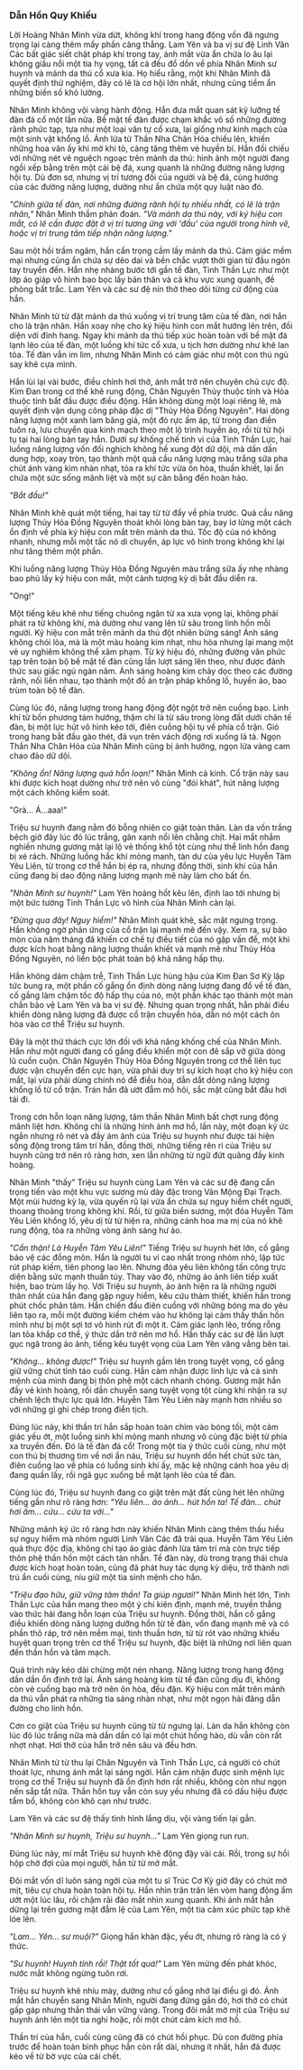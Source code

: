 ### Dẫn Hồn Quy Khiếu

Lời Hoàng Nhân Minh vừa dứt, không khí trong hang động vốn đã ngưng trọng lại càng thêm mấy phần căng thẳng. Lam Yên và ba vị sư đệ Linh Vân Các bất giác siết chặt pháp khí trong tay, ánh mắt vừa ẩn chứa lo âu lại không giấu nổi một tia hy vọng, tất cả đều đổ dồn về phía Nhân Minh sư huynh và mảnh da thú cổ xưa kia. Họ hiểu rằng, một khi Nhân Minh đã quyết định thử nghiệm, đây có lẽ là cơ hội lớn nhất, nhưng cũng tiềm ẩn những biến số khó lường.

Nhân Minh không vội vàng hành động. Hắn đưa mắt quan sát kỹ lưỡng tế đàn đá cổ một lần nữa. Bề mặt tế đàn được chạm khắc vô số những đường rãnh phức tạp, tựa như một loại văn tự cổ xưa, lại giống như kinh mạch của một sinh vật khổng lồ. Ánh lửa từ Thần Nha Chân Hỏa chiếu lên, khiến những hoa văn ấy khi mờ khi tỏ, càng tăng thêm vẻ huyền bí. Hắn đối chiếu với những nét vẽ nguệch ngoạc trên mảnh da thú: hình ảnh một người đang ngồi xếp bằng trên một cái bệ đá, xung quanh là những đường năng lượng hội tụ. Dù đơn sơ, nhưng vị trí tương đối của người và bệ đá, cùng hướng của các đường năng lượng, dường như ẩn chứa một quy luật nào đó.

_"Chính giữa tế đàn, nơi những đường rãnh hội tụ nhiều nhất, có lẽ là trận nhãn,"_ Nhân Minh thầm phán đoán. _"Và mảnh da thú này, với ký hiệu con mắt, có lẽ cần được đặt ở vị trí tương ứng với 'đầu' của người trong hình vẽ, hoặc vị trí trung tâm tiếp nhận năng lượng."_

Sau một hồi trầm ngâm, hắn cẩn trọng cầm lấy mảnh da thú. Cảm giác mềm mại nhưng cũng ẩn chứa sự dẻo dai và bền chắc vượt thời gian từ đầu ngón tay truyền đến. Hắn nhẹ nhàng bước tới gần tế đàn, Tinh Thần Lực như một lớp áo giáp vô hình bao bọc lấy bản thân và cả khu vực xung quanh, đề phòng bất trắc. Lam Yên và các sư đệ nín thở theo dõi từng cử động của hắn.

Nhân Minh từ từ đặt mảnh da thú xuống vị trí trung tâm của tế đàn, nơi hắn cho là trận nhãn. Hắn xoay nhẹ cho ký hiệu hình con mắt hướng lên trên, đối diện với đỉnh hang. Ngay khi mảnh da thú tiếp xúc hoàn toàn với bề mặt đá lạnh lẽo của tế đàn, một luồng khí tức cổ xưa, u tịch hơn dường như khẽ lan tỏa. Tế đàn vẫn im lìm, nhưng Nhân Minh có cảm giác như một con thú ngủ say khẽ cựa mình.

Hắn lùi lại vài bước, điều chỉnh hơi thở, ánh mắt trở nên chuyên chú cực độ. Kim Đan trong cơ thể khẽ rung động, Chân Nguyên Thủy thuộc tính và Hỏa thuộc tính bắt đầu được điều động. Hắn không dùng một loại riêng lẻ, mà quyết định vận dụng công pháp đặc dị "Thủy Hỏa Đồng Nguyên". Hai dòng năng lượng một xanh lam băng giá, một đỏ rực ấm áp, từ trong đan điền tuôn ra, lưu chuyển qua kinh mạch theo một lộ trình huyền ảo, rồi từ từ hội tụ tại hai lòng bàn tay hắn. Dưới sự khống chế tinh vi của Tinh Thần Lực, hai luồng năng lượng vốn đối nghịch không hề xung đột dữ dội, mà dần dần dung hợp, xoay tròn, tạo thành một quả cầu năng lượng màu trắng sữa pha chút ánh vàng kim nhàn nhạt, tỏa ra khí tức vừa ôn hòa, thuần khiết, lại ẩn chứa một sức sống mãnh liệt và một sự cân bằng đến hoàn hảo.

_"Bắt đầu!"_

Nhân Minh khẽ quát một tiếng, hai tay từ từ đẩy về phía trước. Quả cầu năng lượng Thủy Hỏa Đồng Nguyên thoát khỏi lòng bàn tay, bay lơ lửng một cách ổn định về phía ký hiệu con mắt trên mảnh da thú. Tốc độ của nó không nhanh, nhưng mỗi một tấc nó di chuyển, áp lực vô hình trong không khí lại như tăng thêm một phần.

Khi luồng năng lượng Thủy Hỏa Đồng Nguyên màu trắng sữa ấy nhẹ nhàng bao phủ lấy ký hiệu con mắt, một cảnh tượng kỳ dị bắt đầu diễn ra.

"Ong!"

Một tiếng kêu khẽ như tiếng chuông ngân từ xa xưa vọng lại, không phải phát ra từ không khí, mà dường như vang lên từ sâu trong linh hồn mỗi người. Ký hiệu con mắt trên mảnh da thú đột nhiên bừng sáng! Ánh sáng không chói lòa, mà là một màu hoàng kim nhạt, nhu hòa nhưng lại mang một vẻ uy nghiêm không thể xâm phạm. Từ ký hiệu đó, những đường văn phức tạp trên toàn bộ bề mặt tế đàn cũng lần lượt sáng lên theo, như được đánh thức sau giấc ngủ ngàn năm. Ánh sáng hoàng kim chảy dọc theo các đường rãnh, nối liền nhau, tạo thành một đồ án trận pháp khổng lồ, huyền ảo, bao trùm toàn bộ tế đàn.

Cùng lúc đó, năng lượng trong hang động đột ngột trở nên cuồng bạo. Linh khí từ bốn phương tám hướng, thậm chí là từ sâu trong lòng đất dưới chân tế đàn, bị một lực hút vô hình kéo tới, điên cuồng hội tụ về phía cổ trận. Gió trong hang bắt đầu gào thét, đá vụn trên vách động rơi xuống lả tả. Ngọn Thần Nha Chân Hỏa của Nhân Minh cũng bị ảnh hưởng, ngọn lửa vàng cam chao đảo dữ dội.

_"Không ổn! Năng lượng quá hỗn loạn!"_ Nhân Minh cả kinh. Cổ trận này sau khi được kích hoạt dường như trở nên vô cùng "đói khát", hút năng lượng một cách không kiểm soát.

"Grà... Á...aaa!"

Triệu sư huynh đang nằm đó bỗng nhiên co giật toàn thân. Làn da vốn trắng bệch giờ đây lúc đỏ lúc trắng, gân xanh nổi lên chằng chịt. Hai mắt nhắm nghiền nhưng gương mặt lại lộ vẻ thống khổ tột cùng như thể linh hồn đang bị xé rách. Những luồng hắc khí mỏng manh, tàn dư của yêu lực Huyễn Tâm Yêu Liên, từ trong cơ thể hắn bị ép ra, nhưng đồng thời, sinh khí của hắn cũng đang bị dao động năng lượng mạnh mẽ này làm cho bất ổn.

_"Nhân Minh sư huynh!"_ Lam Yên hoảng hốt kêu lên, định lao tới nhưng bị một bức tường Tinh Thần Lực vô hình của Nhân Minh cản lại.

_"Đừng qua đây! Nguy hiểm!"_ Nhân Minh quát khẽ, sắc mặt ngưng trọng. Hắn không ngờ phản ứng của cổ trận lại mạnh mẽ đến vậy. Xem ra, sự bào mòn của năm tháng đã khiến cơ chế tự điều tiết của nó gặp vấn đề, một khi được kích hoạt bằng năng lượng thuần khiết và mạnh mẽ như Thủy Hỏa Đồng Nguyên, nó liền bộc phát toàn bộ khả năng hấp thụ.

Hắn không dám chậm trễ, Tinh Thần Lực hùng hậu của Kim Đan Sơ Kỳ lập tức bung ra, một phần cố gắng ổn định dòng năng lượng đang đổ về tế đàn, cố gắng làm chậm tốc độ hấp thụ của nó, một phần khác tạo thành một màn chắn bảo vệ Lam Yên và ba vị sư đệ. Nhưng quan trọng nhất, hắn phải điều khiển dòng năng lượng đã được cổ trận chuyển hóa, dẫn nó một cách ôn hòa vào cơ thể Triệu sư huynh.

Đây là một thử thách cực lớn đối với khả năng khống chế của Nhân Minh. Hắn như một người đang cố gắng điều khiển một con đê sắp vỡ giữa dòng lũ cuồn cuộn. Chân Nguyên Thủy Hỏa Đồng Nguyên trong cơ thể liên tục được vận chuyển đến cực hạn, vừa phải duy trì sự kích hoạt cho ký hiệu con mắt, lại vừa phải dùng chính nó để điều hòa, dẫn dắt dòng năng lượng khổng lồ từ cổ trận. Trán hắn đã ướt đẫm mồ hôi, sắc mặt cũng bắt đầu hơi tái đi.

Trong cơn hỗn loạn năng lượng, tâm thần Nhân Minh bất chợt rung động mãnh liệt hơn. Không chỉ là những hình ảnh mơ hồ, lần này, một đoạn ký ức ngắn nhưng rõ nét và đầy ám ảnh của Triệu sư huynh như được tái hiện sống động trong tâm trí hắn, đồng thời, những tiếng rên rỉ của Triệu sư huynh cũng trở nên rõ ràng hơn, xen lẫn những từ ngữ đứt quãng đầy kinh hoàng.

Nhân Minh "thấy" Triệu sư huynh cùng Lam Yên và các sư đệ đang cẩn trọng tiến vào một khu vực sương mù dày đặc trong Vân Mộng Đại Trạch. Một mùi hương kỳ lạ, vừa quyến rũ lại vừa ẩn chứa sự nguy hiểm chết người, thoang thoảng trong không khí. Rồi, từ giữa biển sương, một đóa Huyễn Tâm Yêu Liên khổng lồ, yêu dị từ từ hiện ra, những cánh hoa ma mị của nó khẽ rung động, tỏa ra những vòng ánh sáng hư ảo.

_"Cẩn thận! Là Huyễn Tâm Yêu Liên!"_ Tiếng Triệu sư huynh hét lớn, cố gắng bảo vệ các đồng môn. Hắn là người tu vi cao nhất trong nhóm nhỏ, lập tức rút pháp kiếm, tiên phong lao lên. Nhưng đóa yêu liên không tấn công trực diện bằng sức mạnh thuần túy. Thay vào đó, những ảo ảnh liên tiếp xuất hiện, bao trùm lấy họ. Với Triệu sư huynh, ảo ảnh hiện ra là những người thân nhất của hắn đang gặp nguy hiểm, kêu cứu thảm thiết, khiến hắn trong phút chốc phân tâm. Hắn chiến đấu điên cuồng với những bóng ma do yêu liên tạo ra, mỗi một đường kiếm chém vào hư không lại cảm thấy thần hồn mình như bị một sợi tơ vô hình rút đi một ít. Cảm giác lạnh lẽo, trống rỗng lan tỏa khắp cơ thể, ý thức dần trở nên mơ hồ. Hắn thấy các sư đệ lần lượt gục ngã trong ảo ảnh, tiếng kêu tuyệt vọng của Lam Yên văng vẳng bên tai.

_"Không... không được!"_ Triệu sư huynh gầm lên trong tuyệt vọng, cố gắng giữ vững chút tỉnh táo cuối cùng. Hắn cảm nhận được linh lực và cả sinh mệnh của mình đang bị thôn phệ một cách nhanh chóng. Gương mặt hắn đầy vẻ kinh hoàng, rồi dần chuyển sang tuyệt vọng tột cùng khi nhận ra sự chênh lệch thực lực quá lớn. Huyễn Tâm Yêu Liên này mạnh hơn nhiều so với những gì ghi chép trong điển tịch.

Đúng lúc này, khi thần trí hắn sắp hoàn toàn chìm vào bóng tối, một cảm giác yếu ớt, một luồng sinh khí mỏng manh nhưng vô cùng đặc biệt từ phía xa truyền đến. Đó là tế đàn đá cổ! Trong một tia ý thức cuối cùng, như một con thú bị thương tìm về nơi ẩn náu, Triệu sư huynh dồn hết chút sức tàn, điên cuồng lao về phía có luồng sinh khí ấy, mặc kệ những cánh hoa yêu dị đang quấn lấy, rồi ngã gục xuống bề mặt lạnh lẽo của tế đàn.

Cùng lúc đó, Triệu sư huynh đang co giật trên mặt đất cũng hét lên những tiếng gần như rõ ràng hơn: _"Yêu liên... ảo ảnh... hút hồn ta! Tế đàn... chút hơi ấm... cứu... cứu ta với..."_

Những mảnh ký ức rõ ràng hơn này khiến Nhân Minh càng thêm thấu hiểu sự nguy hiểm mà nhóm người Linh Vân Các đã trải qua. Huyễn Tâm Yêu Liên quả thực độc địa, không chỉ tạo ảo giác đánh lừa tâm trí mà còn trực tiếp thôn phệ thần hồn một cách tàn nhẫn. Tế đàn này, dù trong trạng thái chưa được kích hoạt hoàn toàn, cũng đã phát huy tác dụng kỳ diệu, trở thành nơi trú ẩn cuối cùng, níu giữ một tia sinh mệnh cho hắn.

_"Triệu đạo hữu, giữ vững tâm thần! Ta giúp ngươi!"_ Nhân Minh hét lớn, Tinh Thần Lực của hắn mang theo một ý chí kiên định, mạnh mẽ, truyền thẳng vào thức hải đang hỗn loạn của Triệu sư huynh. Đồng thời, hắn cố gắng điều khiển dòng năng lượng dưỡng hồn từ tế đàn, vốn đang mạnh mẽ và có phần thô ráp, trở nên mềm mại, tinh thuần hơn, từ từ rót vào những khiếu huyệt quan trọng trên cơ thể Triệu sư huynh, đặc biệt là những nơi liên quan đến thần hồn và tâm mạch.

Quá trình này kéo dài chừng một nén nhang. Năng lượng trong hang động dần dần ổn định trở lại. Ánh sáng hoàng kim từ tế đàn cũng dịu đi, không còn vẻ cuồng bạo mà trở nên ôn hòa, đều đặn. Ký hiệu con mắt trên mảnh da thú vẫn phát ra những tia sáng nhàn nhạt, như một ngọn hải đăng dẫn đường cho linh hồn.

Cơn co giật của Triệu sư huynh cũng từ từ ngưng lại. Làn da hắn không còn lúc đỏ lúc trắng nữa mà dần dần có lại một chút hồng hào, dù vẫn còn rất nhợt nhạt. Hơi thở của hắn trở nên sâu và đều hơn.

Nhân Minh từ từ thu lại Chân Nguyên và Tinh Thần Lực, cả người có chút thoát lực, nhưng ánh mắt lại sáng ngời. Hắn cảm nhận được sinh mệnh lực trong cơ thể Triệu sư huynh đã ổn định hơn rất nhiều, không còn như ngọn nến sắp tắt nữa. Thần hồn tuy vẫn còn suy yếu nhưng đã có dấu hiệu được tẩm bổ, không còn khô cạn như trước.

Lam Yên và các sư đệ thấy tình hình lắng dịu, vội vàng tiến lại gần.

_"Nhân Minh sư huynh, Triệu sư huynh..."_ Lam Yên giọng run run.

Đúng lúc này, mí mắt Triệu sư huynh khẽ động đậy vài cái. Rồi, trong sự hồi hộp chờ đợi của mọi người, hắn từ từ mở mắt.

Đôi mắt vốn dĩ luôn sáng ngời của một tu sĩ Trúc Cơ Kỳ giờ đây có chút mờ mịt, tiêu cự chưa hoàn toàn hội tụ. Hắn nhìn trân trân lên vòm hang động ẩm ướt một lúc lâu, rồi chậm rãi đảo mắt nhìn xung quanh. Khi ánh mắt hắn dừng lại trên gương mặt đẫm lệ của Lam Yên, một tia cảm xúc phức tạp khẽ lóe lên.

_"Lam... Yên... sư muội?"_ Giọng hắn khàn đặc, yếu ớt, nhưng rõ ràng là có ý thức.

_"Sư huynh! Huynh tỉnh rồi! Thật tốt quá!"_ Lam Yên mừng đến phát khóc, nước mắt không ngừng tuôn rơi.

Triệu sư huynh khẽ nhíu mày, dường như cố gắng nhớ lại điều gì đó. Ánh mắt hắn chuyển sang Nhân Minh, người đang đứng gần đó, hơi thở có chút gấp gáp nhưng thần thái vẫn vững vàng. Trong đôi mắt mờ mịt của Triệu sư huynh ánh lên một tia nghi hoặc, rồi một chút cảm kích mơ hồ.

Thần trí của hắn, cuối cùng cũng đã có chút hồi phục. Dù con đường phía trước để hoàn toàn bình phục hẳn còn rất dài, nhưng ít nhất, hắn đã được kéo về từ bờ vực của cái chết.
